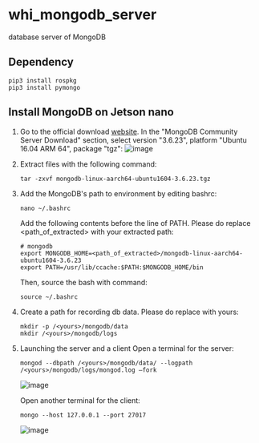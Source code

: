 # whi_mongodb_server
database server of MongoDB

## Dependency
```
pip3 install rospkg
pip3 install pymongo
```

## Install MongoDB on Jetson nano
1. Go to the official download [website](https://www.mongodb.com/try/download/community). In the "MongoDB Community Server Download" section, select version "3.6.23", platform "Ubuntu 16.04 ARM 64", package "tgz":
   ![image](https://github.com/xinjuezou-whi/whi_mongodb_server/assets/72239958/61a6f480-47d4-4040-85fb-ccaef7c6c8b3)

2. Extract files with the following command:

   ```
   tar -zxvf mongodb-linux-aarch64-ubuntu1604-3.6.23.tgz
   ```

3. Add the MongoDB's path to environment by editing bashrc:
   
   ```
   nano ~/.bashrc
   ```

   Add the following contents before the line of PATH. Please do replace <path_of_extracted> with your extracted path:
   ```
   # mongodb
   export MONGODB_HOME=<path_of_extracted>/mongodb-linux-aarch64-ubuntu1604-3.6.23
   export PATH=/usr/lib/ccache:$PATH:$MONGODB_HOME/bin
   ```

   Then, source the bash with command:
   ```
   source ~/.bashrc
   ```

5. Create a path for recording db data. Please do replace <yours> with yours:

   ```
   mkdir -p /<yours>/mongodb/data
   mkdir /<yours>/mongodb/logs
   ```
      
7. Launching the server and a client
   Open a terminal for the server:
   ```
   mongod --dbpath /<yours>/mongodb/data/ --logpath /<yours>/mongodb/logs/mongod.log –fork
   ```
   ![image](https://github.com/xinjuezou-whi/whi_mongodb_server/assets/72239958/8f365193-c714-428a-b245-b1110da52a24)


   Open another terminal for the client:
   ```
   mongo --host 127.0.0.1 --port 27017
   ```
   ![image](https://github.com/xinjuezou-whi/whi_mongodb_server/assets/72239958/4ae1d5df-cd56-4376-88dc-acde75bdf2b3)
